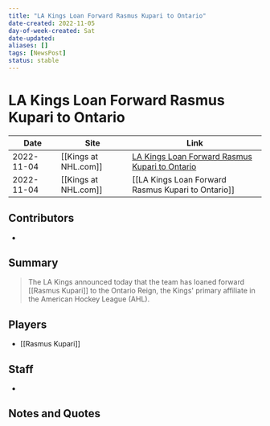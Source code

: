 ```yaml
---
title: "LA Kings Loan Forward Rasmus Kupari to Ontario"
date-created: 2022-11-05
day-of-week-created: Sat
date-updated: 
aliases: []
tags: [NewsPost]
status: stable
---
```


# LA Kings Loan Forward Rasmus Kupari to Ontario

| Date       | Site                 | Link                                                                                                                                        |
| ---------- | -------------------- | ------------------------------------------------------------------------------------------------------------------------------------------- |
| 2022-11-04 | [[Kings at NHL.com]] | [LA Kings Loan Forward Rasmus Kupari to Ontario](https://www.nhl.com/kings/news/la-kings-loan-forward-rasmus-kupari-to-ontario/c-337208814) |
| 2022-11-04 | [[Kings at NHL.com]] | [[LA Kings Loan Forward Rasmus Kupari to Ontario]]                                                                                          |

## Contributors
- 

## Summary
> The LA Kings announced today that the team has loaned forward [[Rasmus Kupari]] to the Ontario Reign, the Kings' primary affiliate in the American Hockey League (AHL). 

## Players
- [[Rasmus Kupari]]

## Staff
- 

## Notes and Quotes
> 

